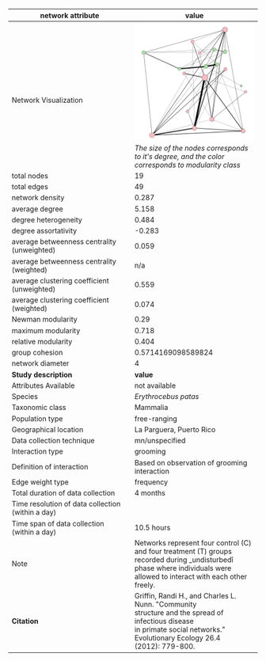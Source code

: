 network attribute|value
---|---
<img width=2500> Network Visualization | ![NetworkImage](/Networks/Visualizations/primate_griffin_7.png) *The size of the nodes corresponds to it's degree, and the color corresponds to modularity class*
total nodes|19
total edges|49
network density|0.287
average degree|5.158
degree heterogeneity|0.484
degree assortativity|-0.283
average betweenness centrality (unweighted)|0.059
average betweenness centrality (weighted)|n/a
average clustering coefficient (unweighted)|0.559
average clustering coefficient (weighted)|0.074
Newman modularity|0.29
maximum modularity|0.718
relative modularity|0.404
group cohesion|0.5714169098589824
network diameter|4
**Study description**|**value**
Attributes Available|not available
Species|*Erythrocebus patas*
Taxonomic class|Mammalia
Population type|free-ranging
Geographical location|La Parguera, Puerto Rico
Data collection technique|mn/unspecified
Interaction type|grooming
Definition of interaction|Based on observation of grooming interaction
Edge weight type|frequency
Total duration of data collection|4 months
Time resolution of data collection (within a day)|
Time span of data collection (within a day)|10.5 hours
Note|Networks represent four control (C)  and four treatment (T) groups recorded during _undisturbedî phase where individuals were allowed to interact with each other freely.
**Citation** | Griffin, Randi H., and Charles L. Nunn. "Community <br> structure and the spread of infectious disease <br> in primate social networks." Evolutionary Ecology 26.4 <br> (2012): 779-800.

